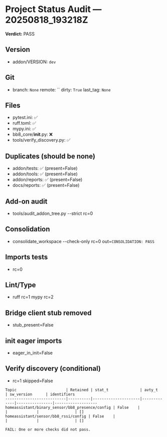 # Project Status Audit — 20250818_193218Z
**Verdict:** PASS

## Version
- addon/VERSION: `dev`

## Git
- branch: `None`  remote: ``  dirty: `True`  last_tag: `None`

## Files
- pytest.ini: ✅
- ruff.toml: ✅
- mypy.ini: ✅
- bb8_core/__init__.py: ❌
- tools/verify_discovery.py: ✅

## Duplicates (should be none)
- addon/tests: ✅ (present=False)
- addon/tools: ✅ (present=False)
- addon/reports: ✅ (present=False)
- docs/reports: ✅ (present=False)

## Add-on audit
- tools/audit_addon_tree.py --strict rc=0

## Consolidation
- consolidate_workspace --check-only rc=0 out=`CONSOLIDATION: PASS`

## Imports tests
- rc=0

## Lint/Type
- ruff rc=1  mypy rc=2

## Bridge client stub removed
- stub_present=False

## __init__ eager imports
- eager_in_init=False

## Verify discovery (conditional)
- rc=1 skipped=False
```
Topic                      | Retained | stat_t              | avty_t      | sw_version      | identifiers
---------------------------|----------|---------------------|-------------|----------------|-------------------
homeassistant/binary_sensor/bb8_presence/config | False    |                     |             |                | []
homeassistant/sensor/bb8_rssi/config | False    |                     |             |                | []

FAIL: One or more checks did not pass.
```